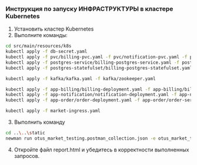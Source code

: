 ### Инструкция по запуску ИНФРАСТРУКТУРЫ в кластере Kubernetes

1. Установить кластер Kubernetes
2. Выполните команды:

```bash
cd src/main/resources/k8s
kubectl apply -f db-secret.yaml
kubectl apply -f pvc/billing-pvc.yaml -f pvc/notification-pvc.yaml -f pvc/order-pvc.yaml
kubectl apply -f postgres-service/billing-postgres-service.yaml -f postgres-service/notification-postgres-service.yaml -f postgres-service/order-postgres-service.yaml
kubectl apply -f postgres-statefulset/billing-postgres-statefulset.yaml -f postgres-statefulset/notification-postgres-statefulset.yaml -f postgres-statefulset/order-postgres-statefulset.yaml

kubectl apply -f kafka/kafka.yaml -f kafka/zookeeper.yaml

kubectl apply -f app-billing/billing-deployment.yaml -f app-billing/billing-service.yaml
kubectl apply -f app-notification/notification-deployment.yaml -f app-notification/notification-service.yaml
kubectl apply -f app-order/order-deployment.yaml -f app-order/order-service.yaml

kubectl apply -f market-ingress.yaml
```

3. Выполнить команду
```bash
cd ..\..\static
newman run otus_market_testing.postman_collection.json -e otus_market_testing.postman_environment.json --reporters html --reporter-html-export report.html --delay-request 100
```
4. Откройте файл report.html и убедитесь в корректности выполненных запросов.